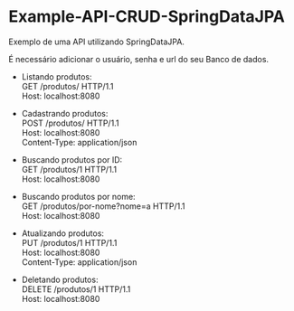 # Example-API-CRUD-SpringDataJPA

Exemplo de uma API utilizando SpringDataJPA.

É necessário adicionar o usuário, senha e url do seu Banco de dados.

- Listando produtos:  
GET /produtos/ HTTP/1.1  
Host: localhost:8080

- Cadastrando produtos:  
POST /produtos/ HTTP/1.1  
Host: localhost:8080  
Content-Type: application/json  

- Buscando produtos por ID:  
GET /produtos/1 HTTP/1.1  
Host: localhost:8080  

- Buscando produtos por nome:  
GET /produtos/por-nome?nome=a HTTP/1.1  
Host: localhost:8080  

- Atualizando produtos:  
PUT /produtos/1 HTTP/1.1  
Host: localhost:8080  
Content-Type: application/json  

- Deletando produtos:  
DELETE /produtos/1 HTTP/1.1  
Host: localhost:8080  

